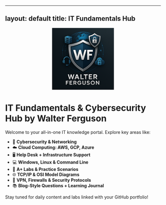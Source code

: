 
---
layout: default
title: IT Fundamentals Hub
---

<p align="center">
  <img src="logo1.png" alt="Walter Ferguson Logo" width="200"/>
</p>


# IT Fundamentals & Cybersecurity Hub by Walter Ferguson

Welcome to your all-in-one IT knowledge portal. Explore key areas like:

- 🔐 **Cybersecurity & Networking**
- ☁️ **Cloud Computing: AWS, GCP, Azure**
- 🖥️ **Help Desk + Infrastructure Support**
- 💻 **Windows, Linux & Command Line**
- 🧪 **A+ Labs & Practice Scenarios**
- 🌐 **TCP/IP & OSI Model Diagrams**
- 🔧 **VPN, Firewalls & Security Protocols**
- 📚 **Blog-Style Questions + Learning Journal**

Stay tuned for daily content and labs linked with your GitHub portfolio!
